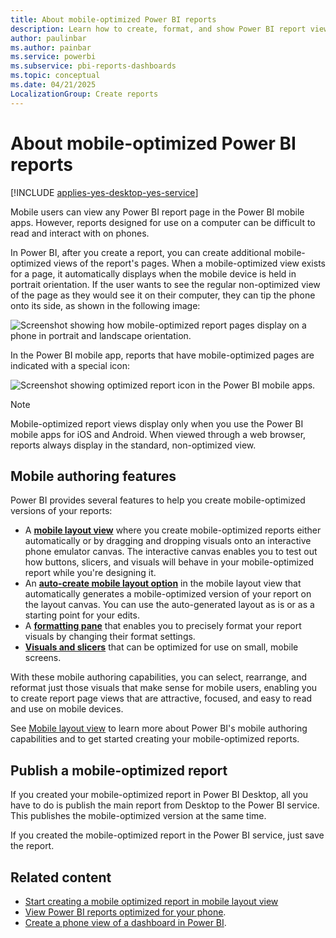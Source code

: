 ```yaml
---
title: About mobile-optimized Power BI reports
description: Learn how to create, format, and show Power BI report views that are optimized for mobile device users.
author: paulinbar
ms.author: painbar
ms.service: powerbi
ms.subservice: pbi-reports-dashboards
ms.topic: conceptual
ms.date: 04/21/2025
LocalizationGroup: Create reports
---
```

# About mobile-optimized Power BI reports

[!INCLUDE [applies-yes-desktop-yes-service](../includes/applies-yes-desktop-yes-service.md)]

Mobile users can view any Power BI report page in the Power BI mobile apps. However, reports designed for use on a computer can be difficult to read and interact with on phones.

In Power BI, after you create a report, you can create additional mobile-optimized views of the report's pages. When a mobile-optimized view exists for a page, it automatically displays when the mobile device is held in portrait orientation. If the user wants to see the regular non-optimized view of the page as they would see it on their computer, they can tip the phone onto its side, as shown in the following image:

![Screenshot showing how mobile-optimized report pages display on a phone in portrait and landscape orientation.](media/power-bi-create-mobile-optimized-report-about/power-bi-mobile-optimized-report-portrait-landscape.png)

In the Power BI mobile app, reports that have mobile-optimized pages are indicated with a special icon:

![Screenshot showing optimized report icon in the Power BI mobile apps.](media/power-bi-create-mobile-optimized-report-about/power-bi-mobile-optimized-report-optimized-icon.png)

>[!NOTE]
> Mobile-optimized report views display only when you use the Power BI mobile apps for iOS and Android. When viewed through a web browser, reports always display in the standard, non-optimized view.  

## Mobile authoring features

Power BI provides several features to help you create mobile-optimized versions of your reports:
- A **[mobile layout view](./power-bi-create-mobile-optimized-report-mobile-layout-view.md)** where you create mobile-optimized reports either automatically or by dragging and dropping visuals onto an interactive phone emulator canvas. The interactive canvas enables you to test out how buttons, slicers, and visuals will behave in your mobile-optimized report while you're designing it.
- An **[auto-create mobile layout option](./power-bi-create-mobile-optimized-report-mobile-layout-view.md#automatic-mobile-layout-creation)** in the mobile layout view that automatically generates a mobile-optimized version of your report on the layout canvas. You can use the auto-generated layout as is or as a starting point for your edits.
- A **[formatting pane](./power-bi-create-mobile-optimized-report-format-visuals.md)** that enables you to precisely format your report visuals by changing their format settings.
- **[Visuals and slicers](./power-bi-create-mobile-optimized-report-format-visuals.md)** that can be optimized for use on small, mobile screens.

With these mobile authoring capabilities, you can select, rearrange, and reformat just those visuals that make sense for mobile users, enabling you to create report page views that are attractive, focused, and easy to read and use on mobile devices.

See [Mobile layout view](power-bi-create-mobile-optimized-report-mobile-layout-view.md) to learn more about Power BI's mobile authoring capabilities and to get started creating your mobile-optimized reports.

## Publish a mobile-optimized report

If you created your mobile-optimized report in Power BI Desktop, all you have to do is publish the main report from Desktop to the Power BI service. This publishes the mobile-optimized version at the same time.

If you created the mobile-optimized report in the Power BI service, just save the report.

## Related content

* [Start creating a mobile optimized report in mobile layout view](power-bi-create-mobile-optimized-report-mobile-layout-view.md)
* [View Power BI reports optimized for your phone](../consumer/mobile/mobile-apps-view-phone-report.md).
* [Create a phone view of a dashboard in Power BI](service-create-dashboard-mobile-phone-view.md).